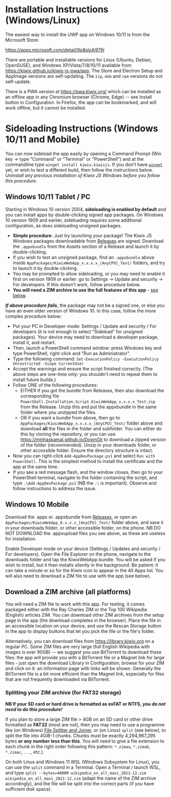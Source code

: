 # Installation Instructions (Windows/Linux)

The easiest way to install the UWP app on Windows 10/11 is from the Microsoft Store:

https://apps.microsoft.com/detail/9p8slz4j979j

There are portable and installable versions for Linux (Ubuntu, Debian, OpenSUSE), and Windows XP/Vista/7/8/10/11 available from https://kiwix.github.io/kiwix-js-pwa/app. The Store and Electron Setup and AppImage versions are self-updating. The `zip`, `deb` and `rpm` versions do not self-update.

There is a PWA version at https://pwa.kiwix.org/ which can be installed as an offline app in any Chromium browser (Chrome, Edge) -- see Install button in
Configuration. In Firefox, the app can be bookmarked, and will work offline, but it cannot be installed.

# Sideloading Instructions (Windows 10/11 and Mobile)

You can now sideload the app easily by opening a Command Prompt (Win key -> type "Command" or "Terminal" or "PowerShell") and at the commandline type
`winget install kiwix.kiwixjs`. If you don't have [`winget`](https://docs.microsoft.com/en-us/windows/package-manager/winget/) yet, or wish to test a
different build, then follow the instructions below. _Uninstall any previous installation of Kiwix JS Windows before you follow this procedure_.

## Windows 10/11 Tablet / PC

Starting in Windows 10 version 2004, **sideloading is enabled by default** and you can install apps by double-clicking signed app packages.
On Windows 10 version 1909 and earlier, sideloading requires some additional configuration, as does sideloading unsigned packages.

* **Simple procedure**: Just try launching your package! The Kiwix JS Windows packages downloadable from [Releases](https://github.com/kiwix/kiwix-js-pwa/releases/) are signed. Download the `.appxbundle` from the Assets section of a Release and launch it by double-clicking.
* If you wish to test an unsigned package, find an `.appxbundle` above inside `AppPackages/KiwixWebApp_x.x.x.x_[AnyCPU]_Test/` folders, and try to launch it by double-clicking.
* You may be prompted to allow sideloading, or you may need to enable it first on version 1909 or earlier: go to Settings -> Update and security -> For developers. If this doesn't work, follow procedure below.
* **You will need a ZIM archive to use the full features of this app** - [see below](#download-a-zim-archive-all-platforms).

**_If above procedure fails_**, the package may not be a signed one, or else you have an even older version of Windows 10. In this case, follow the more complex procedure below:

* Put your PC in Developer mode: Settings / Update and security / For developers (it is not enough to select "Sideload" for unsigned packages). Your device may need to download a developer package, install it, and restart.
* Then, launch a PowerShell command window: press Windows key and type PowerShell, right-click and "Run as Administrator".
* Type the following command: `Set-ExecutionPolicy -ExecutionPolicy Unrestricted -Scope CurrentUser`
* Accept the warnings and ensure the script finished correctly. (The above steps are one-time only: you shouldn't need to repeat them to install future builds.)
* Follow ONE of the following procedures:
  + EITHER if you got the bundle from Releases, then also download the corresponding file `PowerShell.Installation.Script.KiwixWebApp_x.x.x.x_Test.zip` from the Release. Unzip this and put the appxbundle in the same folder where you unzipped the files.
  + OR if you want a bundle from above, then go to `AppPackages/KiwixWebApp_x.x.x.x_[AnyCPU]_Test/` folder above and download **all** the files in the folder and subfolder. You can either do this by cloning the repository, or you can use https://minhaskamal.github.io/DownGit to download a zipped version of the folder (recommended). Unzip in your downloads folder, or other accessible folder. Ensure the directory structure is intact.
* Now you can right-click `Add-AppDevPackage.ps1` and select `Run with PowerShell`. This is the simplest method to install the certificate and the app at the same time.
* If you see a red message flash, and the window closes, then go to your PowerShell terminal, navigate to the folder containing the script, and type `.\Add-AppDevPackage.ps1` (NB the `.\` is important). Observe and follow instructions to address the issue.

## Windows 10 Mobile

Download the .appx or .appxbundle from [Releases](https://github.com/kiwix/kiwix-js-pwa/releases), or open an `AppPackages/KiwixWebApp_0.x.x.x_[AnyCPU]_Test/` folder above, and save it in your downloads folder, or other accessible folder, on the phone. NB DO NOT DOWNLOAD the .appxupload files you see above, as these are useless for installation.

Enable Developer mode on your device (Settings / Updates and security / For developers). Open the File Explorer on the phone, navigate to the downloads folder and tap the KiwixWebApp bundle. You will be asked if you wish to install, but it then installs silently in the background. Be patient: it can take a minute or so for the Kiwix icon to appear in the All Apps list. You will also need to download a ZIM file to use with the app (see below).

## Download a ZIM archive (all platforms)

You will need a ZIM file to work with this app. For testing, it comes packaged either with the Ray Charles ZIM or the Top 100 Wikipedia (English) articles ZIM. You can download other ZIM archives from the setup page in the app (the download completes in the browser). Place the file in an accessible location on your device, and use the Rescan Storage button in the app to display buttons that let you pick the file or the file's folder.

Alternatively, you can download files from https://library.kiwix.org on a regular PC. Some ZIM files are very large (full English Wikipedia with images is over 90GB) -- we suggest you
use BitTorrent to download these files: the app will provide you with a BitTorrent file or a Magnet link for large files - just open the download Library in Configuration, browse for
your ZIM and click on it: an information page with links will be shown. Generally the BitTorrent file is a bit more efficient than the Magnet link, especially for files that are not
frequently downloaded via BitTorrent.

### Splitting your ZIM archive (for FAT32 storage)

**NB If your SD card or hard drive is formatted as exFAT or NTFS, you *do not need to do this procedure!***

If you plan to store a large ZIM file > 4GB on an SD card or other drive formatted as **FAT32** (most are not), then you may need to use a programme like (on Windows)
[File Splitter and Joiner](http://www.fastfilejoiner.com/), or (on Linux) `split` (see below), to split the file into 4GiB-1 chunks. Chunks must be exactly 4,294,967,295 bytes
**or any number less than this**. You will need to give a file extension to each chunk in the right order following this pattern: `*.zimaa`, `*.zimab`, `*.zimac`, `...`, etc.).

On both Linux and Windows 11 WSL (Windows Subsystem for Linux), you can use the `split` command in a Terminal. Open a Terminal / launch WSL, and type
`split --bytes=4000M wikipedia_en_all_maxi_2021-12.zim wikipedia_en_all_maxi_2021-12.zim` (adapt the name of the ZIM archive accordingly),
and the file will be split into the correct parts (if you have sufficient disk space).
